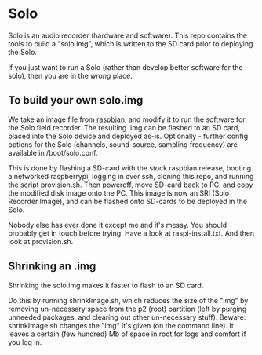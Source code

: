 Solo
====

Solo is an audio recorder (hardware and software). This repo contains the tools to build a "solo.img", which is written to the SD card prior to deploying the Solo.

If you just want to run a Solo (rather than develop better software for the solo), then you are in the _wrong_ place.

## To build your own solo.img

We take an image file from [raspbian](www.raspberrypi.org/downloads), and modify it to run the software for the Solo field recorder.   The resulting .img can be flashed to an SD card, placed into the Solo device and deployed as-is.  Optionally - further config options for the Solo (channels, sound-source, sampling frequency) are available in /boot/solo.conf.  

This is done by flashing a SD-card with the stock raspbian release, booting a networked raspberrypi, logging in over ssh, cloning this repo, and running the script provision.sh.  Then poweroff, move SD-card back to PC, and copy the modified disk image onto the PC.  This image is now an SRI (Solo Recorder Image), and can be flashed onto SD-cards to be deployed in the Solo.

Nobody else has ever done it except me and it's messy.  You should probably get in touch before trying.  Have a look at raspi-install.txt.  And then look at provision.sh.  

## Shrinking an .img

Shrinking the solo.img makes it faster to flash to an SD card.

Do this by running shrinkImage.sh, which reduces the size of the "img" by removing un-necessary space from the p2 (root) partition (left by purging unneeded packages, and clearing out other un-necessary stuff).  Beware: shrinkImage.sh changes the "img" it's given (on the command line).  It leaves a certain (few hundred) Mb of space in root for logs and comfort if you log in.


